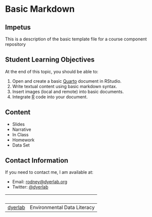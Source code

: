 # Basic Markdown


## Impetus
This is a description of the basic template file for a course component repository

## Student Learning Objectives
At the end of this topic, you should be able to:

1. Open and create a basic [Quarto](https://quarto.org) document in RStudio.
1. Write textual content using basic markdown syntax.
1. Insert images (local and remote) into basic documents.
1. Integrate [R](https://cran.r-project.org) code into your document.

## Content
- Slides
- Narrative
- In Class
- Homework
- Data Set

## Contact Information
If you need to contact me, I am available at:  
- Email: [rodney@dyerlab.org](mailto:rodney@dyerlab.org)  
- Twitter: [@dyerlab](https://twitter.com/dyerlab)  



&nbsp;                         |           &nbsp;      
:------------------------------|-----------------------------:  
[dyerlab](https://dyerlab.org) | Environmental Data Literacy   
